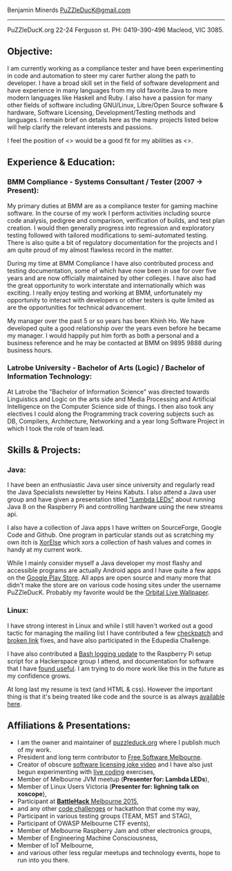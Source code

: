 
 Benjamin Minerds   PuZZleDucK@gmail.com
------------------ ----------------------
  PuZZleDucK.org    22-24 Ferguson st.
 PH: 0419-390-496   Macleod, VIC 3085.


## Objective:
<p class="small">
I am currently working as a compliance tester and have been experimenting in code and automation to steer my carer further along the path to developer. I have a broad skill set in the field of software development and have experience in many languages from my old favorite Java to more modern languages like Haskell and Ruby. I also have a passion for many other fields of software including GNU/Linux, Libre/Open Source software & hardware, Software Licensing, Development/Testing methods and languages. I remain brief on details here as the many projects listed below will help clarify the relevant interests and passions.
</p>

I feel the position of <> would be a good fit for my abilities as <>.


## Experience & Education:

### BMM Compliance - Systems Consultant / Tester (2007 -> Present):

My primary duties at BMM are as a compliance tester for gaming machine software. In the course of my work I perform activities including source code analysis, pedigree and comparison, verification of builds, and test plan creation. I would then generally progress into regression and exploratory testing followed with tailored modifications to semi-automated testing. There is also quite a bit of regulatory documentation for the projects and I am quite proud of my almost flawless record in the matter.

During my time at BMM Compliance I have also contributed process and testing documentation, some of which have now been in use for over five years and are now officially maintained by other colleges. I have also had the great opportunity to work interstate and internationally which was exciting. I really enjoy testing and working at BMM, unfortunately my opportunity to interact with developers or other testers is quite limited as are the opportunities for technical advancement.

My manager over the past 5 or so years has been Khinh Ho. We have developed quite a good relationship over the years even before he became my manager. I would happily put him forth as both a personal and a business reference and he may be contacted at BMM on 9895 9888 during business hours.


### Latrobe University - Bachelor of Arts (Logic) / Bachelor of Information Technology:

At Latrobe the "Bachelor of Information Science" was directed towards Linguistics and Logic on the arts side and Media Processing and Artificial Intelligence on the Computer Science side of things. I then also took any electives I could along the Programming track covering subjects such as DB, Compilers, Architecture, Networking and a year long Software Project in which I took the role of team lead.


## Skills & Projects:

### Java:

I have been an enthusiastic Java user since university and regularly read the Java Specialists newsletter by Heins Kabuts. I also attend a Java user group and have given a presentation titled ["Lambda LEDs"](http://puzzleduck.org/DevAdventures/da08.html) about running Java 8 on the Raspberry Pi and controlling hardware using the new streams api.

I also have a collection of Java apps I have written on SourceForge, Google Code and Github. One program in particular stands out as scratching my own itch is [XorElse](https://github.com/PuZZleDucK/XorElse) which xors a collection of hash values and comes in handy at my current work.

While I mainly consider myself a Java developer my most flashy and accessible programs are actually Android apps and I have quite a few apps on the [Google Play Store](https://play.google.com/store/apps/developer?id=PuZZleDucK+Industries.). All apps are open source and many more that didn't make the store are on various code hosing sites under the username PuZZleDucK. Probably my favorite would be the [Orbital Live Wallpaper](https://github.com/PuZZleDucK/Orbital-Live-Wallpaper).

### Linux:

I have  strong interest in Linux and while I still haven't worked out a good tactic for managing the mailing list I have contributed a few [checkpatch](http://puzzleduck.org/Linux/linux03.html) and [broken link](http://puzzleduck.org/Linux/linux04.html) fixes, and have also participated in the Edupedia Challenge.

I have also contributed a [Bash logging update](http://github.com/alecthegeek/CCHS_Raspian_for_IoT) to the Raspberry Pi setup script for a Hackerspace group I attend, and documentation for software that I have [found useful](https://github.com/KblCb/fddp). I am trying to do more work like this in the future as my confidence grows.

At long last my resume is text (and HTML & css). However the important thing is that it's being treated like code and the source is as always [available here](https://github.com/PuZZleDucK/Resume).

## Affiliations & Presentations:

- I am the owner and maintainer of [puzzleduck.org](http://www.puzzleduck.org) where I publish much of my work.
- President and long term contributor to [Free Software Melbourne](http://freesoftware.org.au/melbourne/).
- Creator of obscure [software licensing joke video](http://youtube.com/watch?v=S5e7PjIB2lo) and I have also just begun experimenting with [live coding](https://www.youtube.com/watch?v=VnH3lirZMmY) exercises,
- Member of Melbourne JVM meetup (**Presenter for: Lambda LEDs**),
- Member of Linux Users Victoria (**Presenter for: lighning talk on xoscope**),
- Participant at [**BattleHack** Melbourne 2015](http://twitter.com/braintree_dev/status/561716304819015682),
- and any other [code challenges](http://code.google.com/p/visualise-melbourne-art-timeline/) or hackathon that come my way,
- Participant in various testing groups (TEAM, MST and STAG),
- Participant of OWASP Melbourne CTF events),
- Member of Melbourne Raspberry Jam and other electronics groups,
- Member of Engineering Machine Consciousness,
- Member of IoT Melbourne,
- and various other less regular meetups and technology events, hope to run into you there.

